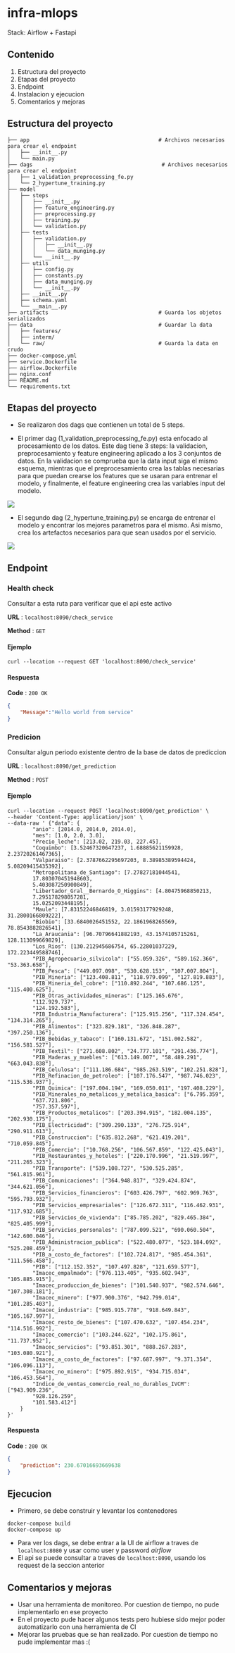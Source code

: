 # infra-mlops
Stack: Airflow + Fastapi

## Contenido
1) Estructura del proyecto
2) Etapas del proyecto
3) Endpoint
4) Instalacion y ejecucion
5) Comentarios y mejoras

## Estructura del proyecto

```
├── app                                         # Archivos necesarios para crear el endpoint
│   ├── __init__.py
│   └── main.py  
├── dags                                         # Archivos necesarios para crear el endpoint
│   ├── 1_validation_preprocessing_fe.py
│   └── 2_hypertune_training.py  
├── model
│   ├── steps
│   │   ├── __init__.py
│   │   ├── feature_engineering.py
│   │   ├── preprocessing.py
│   │   ├── training.py
│   │   └── validation.py
│   ├── tests
│   │   ├── validation.py
│   │   │   ├── __init__.py
│   │   │   └── data_munging.py
│   │   └── __init__.py
│   ├── utils
│   │   ├── config.py
│   │   ├── constants.py
│   │   ├── data_munging.py
│   │   └── __init__.py
│   ├── __init__.py
│   ├── schema.yaml
│   └── __main__.py                        
├── artifacts                                   # Guarda los objetos serializados
├── data                                        # Guardar la data
│   ├── features/                          
│   ├── interm/                                 
│   └── raw/                                    # Guarda la data en crudo
├── docker-compose.yml
├── service.Dockerfile
├── airflow.Dockerfile
├── nginx.conf
├── README.md
└── requirements.txt
```
## Etapas del proyecto
- Se realizaron dos dags que contienen un total de 5 steps. 

- El primer dag (1_validation_preprocessing_fe.py) esta enfocado al procesamiento de los datos. Este dag tiene 3 steps: la validacion, preprocesamiento y feature engineering aplicado a los 3 conjuntos de datos. En la validacion se comprueba que la data input siga el mismo esquema, mientras que el preprocesamiento crea las tablas necesarias para que puedan crearse los features que se usaran para entrenar el modelo, y finalmente, el feature engineering crea las variables input del modelo.
<img src="docs/dag_1.png" >

- El segundo dag (2_hypertune_training.py) se encarga de entrenar el modelo y encontrar los mejores parametros para el mismo. Asi mismo, crea los artefactos necesarios para que sean usados por el servicio.
<img src="docs/dag_2.png" >

## Endpoint
### Health check
Consultar a esta ruta para verificar que el api este activo

**URL** : `localhost:8090/check_service`

**Method** : `GET`

#### Ejemplo

```
curl --location --request GET 'localhost:8090/check_service'
```

#### Respuesta

**Code** : `200 OK`

```json
{
    "Message":"Hello world from service"
}
```

### Predicion
Consultar algun periodo existente dentro de la base de datos de prediccion

**URL** : `localhost:8090/get_prediction`

**Method** : `POST`

#### Ejemplo

```
curl --location --request POST 'localhost:8090/get_prediction' \
--header 'Content-Type: application/json' \
--data-raw ' {"data": {
        "anio": [2014.0, 2014.0, 2014.0],
        "mes": [1.0, 2.0, 3.0],
        "Precio_leche": [213.02, 219.03, 227.45],
        "Coquimbo": [3.52467320647237, 1.68885621159928, 2.23720261467365],
        "Valparaiso": [2.3787662295697203, 8.38985389594424, 5.08209415435392],
        "Metropolitana_de_Santiago": [7.27827181044541,
        17.803070451948603,
        5.403087250900849],
        "Libertador_Gral__Bernardo_O_Higgins": [4.80475968850213,
        7.295178298057281,
        15.0252093448195],
        "Maule": [7.83152246846819, 3.01593177929248, 31.2800166809222],
        "Biobio": [33.6840026451552, 22.1861968265569, 78.8543882826541],
        "La_Araucania": [96.70796641882193, 43.1574105715261, 128.113099669829],
        "Los_Rios": [130.212945686754, 65.22801037229, 172.223449588746],
        "PIB_Agropecuario_silvicola": ["55.059.326", "589.162.366", "53.363.658"],
        "PIB_Pesca": ["449.097.098", "530.628.153", "107.007.804"],
        "PIB_Mineria": ["123.408.811", "118.979.099", "127.819.883"],
        "PIB_Mineria_del_cobre": ["110.892.244", "107.686.125", "115.400.625"],
        "PIB_Otras_actividades_mineras": ["125.165.676",
        "112.929.737",
        "124.192.583"],
        "PIB_Industria_Manufacturera": ["125.915.256", "117.324.454", "134.314.265"],
        "PIB_Alimentos": ["323.829.181", "326.848.287", "397.250.136"],
        "PIB_Bebidas_y_tabaco": ["160.131.672", "151.002.582", "156.581.527"],
        "PIB_Textil": ["271.608.802", "24.777.101", "291.436.774"],
        "PIB_Maderas_y_muebles": ["613.149.007", "58.489.291", "663.043.838"],
        "PIB_Celulosa": ["111.186.684", "985.263.519", "102.251.828"],
        "PIB_Refinacion_de_petroleo": ["107.176.547", "987.746.023", "115.536.937"],
        "PIB_Quimica": ["197.004.194", "169.050.011", "197.408.229"],
        "PIB_Minerales_no_metalicos_y_metalica_basica": ["6.795.359",
        "637.721.806",
        "757.357.597"],
        "PIB_Productos_metalicos": ["203.394.915", "182.004.135", "202.930.175"],
        "PIB_Electricidad": ["309.290.133", "276.725.914", "290.911.613"],
        "PIB_Construccion": ["635.812.268", "621.419.201", "710.059.845"],
        "PIB_Comercio": ["10.768.256", "106.567.859", "122.425.043"],
        "PIB_Restaurantes_y_hoteles": ["220.170.996", "21.519.997", "211.265.323"],
        "PIB_Transporte": ["539.108.727", "530.525.285", "561.815.961"],
        "PIB_Comunicaciones": ["364.948.817", "329.424.874", "344.621.056"],
        "PIB_Servicios_financieros": ["603.426.797", "602.969.763", "595.793.932"],
        "PIB_Servicios_empresariales": ["126.672.311", "116.462.931", "117.932.685"],
        "PIB_Servicios_de_vivienda": ["85.785.202", "829.465.384", "825.405.999"],
        "PIB_Servicios_personales": ["787.099.521", "690.060.504", "142.600.046"],
        "PIB_Administracion_publica": ["522.480.077", "523.184.092", "525.208.459"],
        "PIB_a_costo_de_factores": ["102.724.817", "985.454.361", "111.566.458"],
        "PIB": ["112.152.352", "107.497.828", "121.659.577"],
        "Imacec_empalmado": ["976.113.405", "935.602.943", "105.885.915"],
        "Imacec_produccion_de_bienes": ["101.540.937", "982.574.646", "107.308.181"],
        "Imacec_minero": ["977.900.376", "942.799.014", "101.285.403"],
        "Imacec_industria": ["985.915.778", "918.649.843", "105.167.997"],
        "Imacec_resto_de_bienes": ["107.470.632", "107.454.234", "114.516.992"],
        "Imacec_comercio": ["103.244.622", "102.175.861", "11.737.952"],
        "Imacec_servicios": ["93.851.301", "888.267.283", "103.080.921"],
        "Imacec_a_costo_de_factores": ["97.687.997", "9.371.354", "106.096.113"],
        "Imacec_no_minero": ["975.892.915", "934.715.034", "106.453.564"],
        "Indice_de_ventas_comercio_real_no_durables_IVCM": ["943.909.236",
        "928.126.259",
        "101.583.412"]
    }
}'
```

#### Respuesta

**Code** : `200 OK`

```json
{
    "prediction": 230.67016693669638
}
```
## Ejecucion
- Primero, se debe construir y levantar los contenedores
```
docker-compose build
docker-compose up
```
- Para ver los dags, se debe entrar a la UI de airflow a traves de `localhost:8080` y usar como user y password _airflow_
- El api se puede consultar a traves de `localhost:8090`, usando los request de la seccion anterior

## Comentarios y mejoras
- Usar una herramienta de monitoreo. Por cuestion de tiempo, no pude implementarlo en ese proyecto
- En el proyecto pude hacer algunos tests pero hubiese sido mejor poder automatizarlo con una herramienta de CI
- Mejorar las pruebas que se han realizado. Por cuestion de tiempo no pude implementar mas :( 
